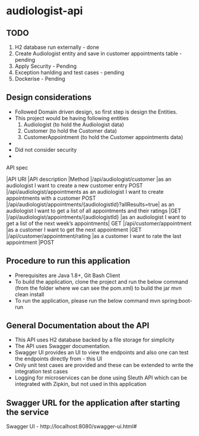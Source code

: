 # audiologist-api

## TODO
1. H2 database run externally - done
2. Create Audiologist entity and save in customer appointments table - pending
3. Apply Security - Pending
4. Exception hanlding and test cases - pending
5. Dockerise - Pending

## Design considerations
- Followed Domain driven design, so first step is design the Entities.
- This project would be having following entities
    1. Audiologist (to hold the Audiologist data)
    2. Customer (to hold the Customer data)
    3. CustomerAppointment  (to hold the Customer appointments data)
- 
- Did not consider security
- 

API spec

|API URI	                                  |API description	                                         |Method
|/api/audiologist/customer	                |as an audiologist I want to create a new customer entry	  POST
|/api/audiologist/appointments	as an audiologist I want to create appointments with a customer	POST
|/api/audiologist/appointments/{audiologistId}?allResults=true|	as an audiologist I want to get a list of all appointments and their ratings	|GET
|/api/audiologist/appointments/{audiologistId}	|as an audiologist I want to get a list of the next week’s appointments|	GET
|/api/customer/appointment	|as a customer I want to get the next appointment	|GET
|/api/customer/appointment/rating	|as a customer I want to rate the last appointment	|POST



## Procedure to run this application
- Prerequisites are Java 1.8+, Git Bash Client
- To build the application, clone the project and run the below command (from the folder where we can see the pom.xml) to build the jar
    mvn clean install
- To run the application, please run the below command
    mvn spring:boot-run


## General Documentation about the API 

- This API uses H2 database backed by a file storage for simplicity
- The API uses Swagger documentation. 
- Swagger UI provides an UI to view the endpoints and also one can test the endpoints directly from - this UI
- Only unit test cases are provided and these can be extended to write the integration test cases
- Logging for microservices can be done using Sleuth API which can be integrated with Zipkin, but not used in this application

## Swagger URL for the application after starting the service
Swagger UI - http://localhost:8080/swagger-ui.html#

